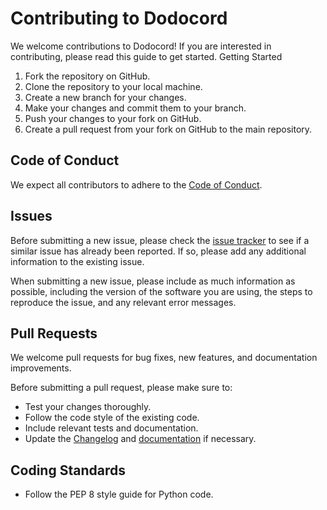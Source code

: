 # Contributing to Dodocord

We welcome contributions to Dodocord! If you are interested in contributing, please read this guide to get started.
Getting Started

1. Fork the repository on GitHub.
2. Clone the repository to your local machine.
3. Create a new branch for your changes.
4. Make your changes and commit them to your branch.
5. Push your changes to your fork on GitHub.
6. Create a pull request from your fork on GitHub to the main repository.

## Code of Conduct

We expect all contributors to adhere to the [Code of Conduct](./CODE_OF_CONDUCT.md).

## Issues

Before submitting a new issue, please check the [issue tracker](./issues) to see if a similar issue has already been reported. If so, please add any additional information to the existing issue.

When submitting a new issue, please include as much information as possible, including the version of the software you are using, the steps to reproduce the issue, and any relevant error messages.

## Pull Requests

We welcome pull requests for bug fixes, new features, and documentation improvements.

Before submitting a pull request, please make sure to:

- Test your changes thoroughly.
- Follow the code style of the existing code.
- Include relevant tests and documentation.
- Update the [Changelog](./CHANGELOG.md) and [documentation](./README.md) if necessary.

## Coding Standards

- Follow the PEP 8 style guide for Python code.
